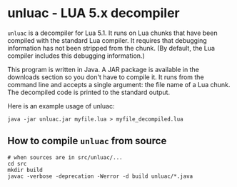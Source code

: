 # unluac - LUA 5.x decompiler

`unluac` is a decompiler for Lua 5.1. It runs on Lua chunks that have been compiled with the standard Lua compiler. It requires that debugging information has not been stripped from the chunk. (By default, the Lua compiler includes this debugging information.)

This program is written in Java. A JAR package is available in the downloads section so you don't have to compile it. It runs from the command line and accepts a single argument: the file name of a Lua chunk. The decompiled code is printed to the standard output.

Here is an example usage of unluac:

```
java -jar unluac.jar myfile.lua > myfile_decompiled.lua
```

## How to compile `unluac` from source

```
# when sources are in src/unluac/...
cd src
mkdir build
javac -verbose -deprecation -Werror -d build unluac/*.java
```

